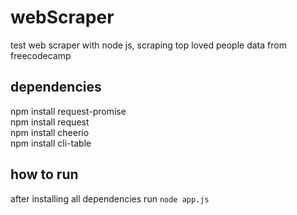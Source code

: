 # webScraper
test web scraper with node js, scraping top loved people data from freecodecamp

## dependencies

npm install request-promise<br>
npm install request<br>
npm install cheerio<br>
npm install cli-table<br>

## how to run
after installing all dependencies run
`node app.js`
